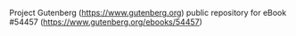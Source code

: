 Project Gutenberg (https://www.gutenberg.org) public repository for
eBook #54457 (https://www.gutenberg.org/ebooks/54457)
